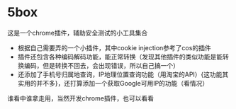 # 5box


这是一个chrome插件，辅助安全测试的小工具集合


+ 根据自己需要弄的一个小插件，其中cookie injection参考了cos的插件
+ 插件还包含各种编码解码功能，能正常转换（发现其他插件的类似功能是能转换编码，但是转换不回去，会出现错误，所以自己搞一个）
+ 还添加了手机号归属地查询，IP地理位置查询功能（用淘宝的API）{这功能其实用的并不多}，还打算添加一个获取Google可用IP的功能（看情况）


谁看中谁拿走用，当然开发chrome插件，也可以看看